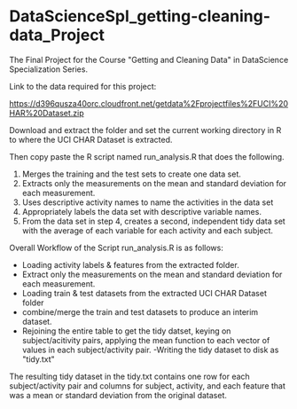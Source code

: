 # DataScienceSpl_getting-cleaning-data_Project

The Final Project for the Course "Getting and Cleaning Data" in DataScience Specialization Series.

Link to the data required for this project:

https://d396qusza40orc.cloudfront.net/getdata%2Fprojectfiles%2FUCI%20HAR%20Dataset.zip

Download and extract the folder and set the current working directory in R to where the UCI CHAR Dataset is extracted.

Then copy paste the R script named run_analysis.R that does the following.

1) Merges the training and the test sets to create one data set.
2) Extracts only the measurements on the mean and standard deviation for each measurement.
3) Uses descriptive activity names to name the activities in the data set
4) Appropriately labels the data set with descriptive variable names.
5) From the data set in step 4, creates a second, independent tidy data set with the average of each variable for each activity and each subject.

Overall Workflow of the Script run_analysis.R is as follows:

- Loading  activity labels & features from the extracted folder.
- Extract only the measurements on the mean and standard deviation for each measurement. 
- Loading train & test datasets from the extracted UCI CHAR Dataset folder
- combine/merge the train and test datasets to produce an interim dataset.
- Rejoining the entire table to get the tidy datset, keying on subject/acitivity pairs, applying the mean function to each vector of values in each subject/activity pair. 
-Writing the tidy dataset to disk as "tidy.txt"

The resulting tidy dataset in the tidy.txt contains one row for each subject/activity pair and columns for subject, activity, and each feature that was a mean or standard deviation from the original dataset.









